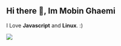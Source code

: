 ## Hi there 👋, <strong>Im Mobin Ghaemi</strong>

<p>I Love <strong>Javascript</strong> and <strong>Linux</strong>. :)</p>
  
<main>
 <img align="center" src="https://github-widgetbox.vercel.app/api/profile?username=gnumobin&data=followers,repositories,stars,commits&theme=darkmode" />
</main>
